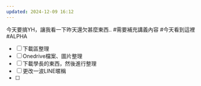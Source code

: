 ```yaml
---
updated: 2024-12-09 16:12
---
```

今天要搞YH，讓我看一下昨天還欠甚麼東西..
#需要補充講義內容 
#今天看到這裡 
#ALPHA
- [ ] 下載區整理
- [ ] Onedrive檔案、圖片整理
- [ ] 下載學長的東西，然後進行整理
- [ ] 更改一波LINE暱稱
- [ ] 